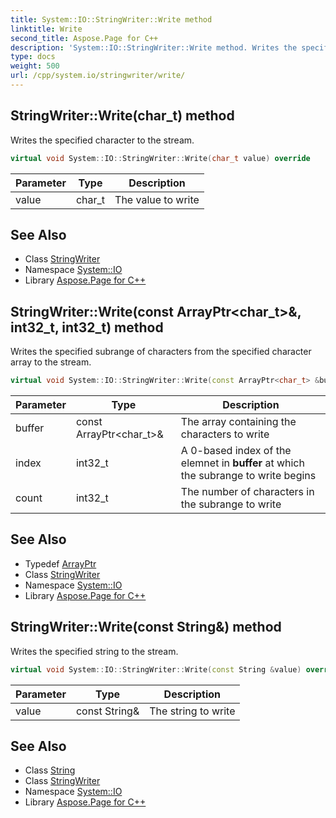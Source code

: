 ```yaml
---
title: System::IO::StringWriter::Write method
linktitle: Write
second_title: Aspose.Page for C++
description: 'System::IO::StringWriter::Write method. Writes the specified character to the stream in C++.'
type: docs
weight: 500
url: /cpp/system.io/stringwriter/write/
---
```

## StringWriter::Write(char_t) method


Writes the specified character to the stream.

```cpp
virtual void System::IO::StringWriter::Write(char_t value) override
```


| Parameter | Type | Description |
| --- | --- | --- |
| value | char_t | The value to write |

## See Also

* Class [StringWriter](../)
* Namespace [System::IO](../../)
* Library [Aspose.Page for C++](../../../)
## StringWriter::Write(const ArrayPtr\<char_t\>\&, int32_t, int32_t) method


Writes the specified subrange of characters from the specified character array to the stream.

```cpp
virtual void System::IO::StringWriter::Write(const ArrayPtr<char_t> &buffer, int32_t index, int32_t count) override
```


| Parameter | Type | Description |
| --- | --- | --- |
| buffer | const ArrayPtr\<char_t\>\& | The array containing the characters to write |
| index | int32_t | A 0-based index of the elemnet in **buffer** at which the subrange to write begins |
| count | int32_t | The number of characters in the subrange to write |

## See Also

* Typedef [ArrayPtr](../../../system/arrayptr/)
* Class [StringWriter](../)
* Namespace [System::IO](../../)
* Library [Aspose.Page for C++](../../../)
## StringWriter::Write(const String\&) method


Writes the specified string to the stream.

```cpp
virtual void System::IO::StringWriter::Write(const String &value) override
```


| Parameter | Type | Description |
| --- | --- | --- |
| value | const String\& | The string to write |

## See Also

* Class [String](../../../system/string/)
* Class [StringWriter](../)
* Namespace [System::IO](../../)
* Library [Aspose.Page for C++](../../../)
